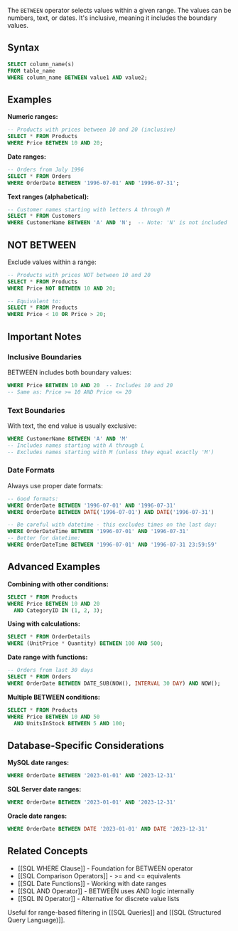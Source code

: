 The `BETWEEN` operator selects values within a given range. The values can be numbers, text, or dates. It's inclusive, meaning it includes the boundary values.

## Syntax
```sql
SELECT column_name(s)
FROM table_name
WHERE column_name BETWEEN value1 AND value2;
```

## Examples

**Numeric ranges:**
```sql
-- Products with prices between 10 and 20 (inclusive)
SELECT * FROM Products 
WHERE Price BETWEEN 10 AND 20;
```

**Date ranges:**
```sql
-- Orders from July 1996
SELECT * FROM Orders 
WHERE OrderDate BETWEEN '1996-07-01' AND '1996-07-31';
```

**Text ranges (alphabetical):**
```sql
-- Customer names starting with letters A through M
SELECT * FROM Customers 
WHERE CustomerName BETWEEN 'A' AND 'N';  -- Note: 'N' is not included
```

## NOT BETWEEN
Exclude values within a range:

```sql
-- Products with prices NOT between 10 and 20
SELECT * FROM Products 
WHERE Price NOT BETWEEN 10 AND 20;

-- Equivalent to:
SELECT * FROM Products 
WHERE Price < 10 OR Price > 20;
```

## Important Notes

### Inclusive Boundaries
BETWEEN includes both boundary values:
```sql
WHERE Price BETWEEN 10 AND 20  -- Includes 10 and 20
-- Same as: Price >= 10 AND Price <= 20
```

### Text Boundaries
With text, the end value is usually exclusive:
```sql
WHERE CustomerName BETWEEN 'A' AND 'M'  
-- Includes names starting with A through L
-- Excludes names starting with M (unless they equal exactly 'M')
```

### Date Formats
Always use proper date formats:
```sql
-- Good formats:
WHERE OrderDate BETWEEN '1996-07-01' AND '1996-07-31'
WHERE OrderDate BETWEEN DATE('1996-07-01') AND DATE('1996-07-31')

-- Be careful with datetime - this excludes times on the last day:
WHERE OrderDateTime BETWEEN '1996-07-01' AND '1996-07-31'
-- Better for datetime:
WHERE OrderDateTime BETWEEN '1996-07-01' AND '1996-07-31 23:59:59'
```

## Advanced Examples

**Combining with other conditions:**
```sql
SELECT * FROM Products 
WHERE Price BETWEEN 10 AND 20 
  AND CategoryID IN (1, 2, 3);
```

**Using with calculations:**
```sql
SELECT * FROM OrderDetails 
WHERE (UnitPrice * Quantity) BETWEEN 100 AND 500;
```

**Date range with functions:**
```sql
-- Orders from last 30 days
SELECT * FROM Orders 
WHERE OrderDate BETWEEN DATE_SUB(NOW(), INTERVAL 30 DAY) AND NOW();
```

**Multiple BETWEEN conditions:**
```sql
SELECT * FROM Products 
WHERE Price BETWEEN 10 AND 50 
  AND UnitsInStock BETWEEN 5 AND 100;
```

## Database-Specific Considerations

**MySQL date ranges:**
```sql
WHERE OrderDate BETWEEN '2023-01-01' AND '2023-12-31'
```

**SQL Server date ranges:**
```sql
WHERE OrderDate BETWEEN '2023-01-01' AND '2023-12-31'
```

**Oracle date ranges:**
```sql
WHERE OrderDate BETWEEN DATE '2023-01-01' AND DATE '2023-12-31'
```

## Related Concepts
- [[SQL WHERE Clause]] - Foundation for BETWEEN operator
- [[SQL Comparison Operators]] - >= and <= equivalents
- [[SQL Date Functions]] - Working with date ranges
- [[SQL AND Operator]] - BETWEEN uses AND logic internally
- [[SQL IN Operator]] - Alternative for discrete value lists

Useful for range-based filtering in [[SQL Queries]] and [[SQL (Structured Query Language)]].
